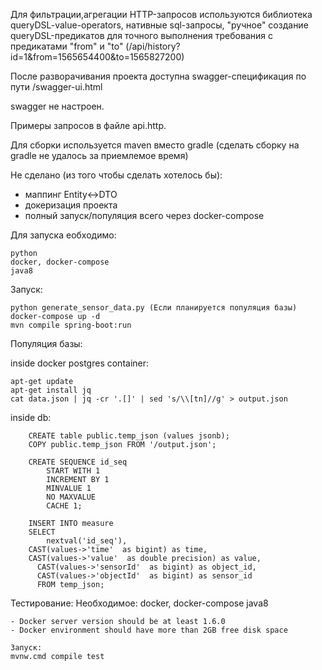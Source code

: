 Для фильтрации,агрегации HTTP-запросов используются библиотека queryDSL-value-operators,
нативные sql-запросы,
"ручное" создание queryDSL-предикатов для точного выполнения требования с предикатами "from" и "to"
(/api/history?id=1&from=1565654400&to=1565827200)

После разворачивания проекта доступна swagger-спецификация по пути /swagger-ui.html

swagger не настроен.

Примеры запросов в файле api.http.

Для сборки используется maven вместо gradle
(сделать сборку на gradle не удалось за приемлемое время)

Не сделано (из того чтобы сделать хотелось бы):
- маппинг Entity<->DTO
- докеризация проекта
- полный запуск/популяция всего через docker-compose

Для запуска еобходимо:

    python
    docker, docker-compose
    java8

Запуск:

    python generate_sensor_data.py (Если планируется популяция базы)
    docker-compose up -d
    mvn compile spring-boot:run

Популяция базы:

inside docker postgres container:

    apt-get update
    apt-get install jq
    cat data.json | jq -cr '.[]' | sed 's/\\[tn]//g' > output.json
    
inside db:

        CREATE table public.temp_json (values jsonb);
        COPY public.temp_json FROM '/output.json';
    
        CREATE SEQUENCE id_seq
            START WITH 1
            INCREMENT BY 1
            MINVALUE 1
            NO MAXVALUE
            CACHE 1;
        
        INSERT INTO measure
        SELECT
            nextval('id_seq'),
        CAST(values->'time'  as bigint) as time,
        CAST(values->'value'  as double precision) as value,
          CAST(values->'sensorId'  as bigint) as object_id,
          CAST(values->'objectId'  as bigint) as sensor_id
          FROM temp_json;
          
          
Тестирование:
    Необходимое:
    docker, docker-compose
    java8

    - Docker server version should be at least 1.6.0
    - Docker environment should have more than 2GB free disk space

    Запуск:
    mvnw.cmd compile test

